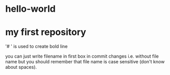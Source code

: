 # hello-world
# my first repository
'# ' is used to create bold line

you can just write filename in first box in commit changes i.e. without file name but you should remember that file name is case sensitive
(don't know about spaces).
